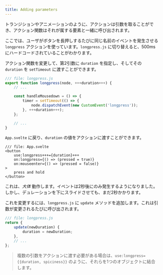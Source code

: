 ```yaml
---
title: Adding parameters
---
```


トランジションやアニメーションのように、アクションは引数を取ることができ、アクション関数はそれが属する要素と一緒に呼び出されます。

ここでは、ユーザがボタンを長押しするたびに同じ名前のイベントを発生させる `longpress` アクションを使っています。`longpress.js` に切り替えると、500msにハードコードされていることがわかります。

アクション関数を変更して、第2引数に `duration` を指定し、そしてその `duration` を `setTimeout` に渡すことができます。

```js
/// file: longpress.js
export function longpress(node, +++duration+++) {
	// ...

	const handleMousedown = () => {
		timer = setTimeout(() => {
			node.dispatchEvent(new CustomEvent('longpress'));
		}, +++duration+++);
	};

	// ...
}
```

`App.svelte` に戻り、`duration` の値をアクションに渡すことができます。

```svelte
/// file: App.svelte
<button
	use:longpress+++={duration}+++
	on:longpress={() => (pressed = true)}
	on:mouseenter={() => (pressed = false)}
>
	press and hold
</button>
```

これは、*大体* 動作します。イベントは2秒後にのみ発生するようになりました。しかし、デュレーションを下にスライドさせても、まだ2秒かかります。

これを変更するには、`longpress.js` に `update` メソッドを追加します。これは引数が変更されるたびに呼び出されます。

```js
/// file: longpress.js
return {
	update(newDuration) {
		duration = newDuration;
	},
	// ...
};
```

> 複数の引数をアクションに渡す必要がある場合は、`use:longpress={{duration, spiciness}}` のように、それらを1つのオブジェクトに結合します。
